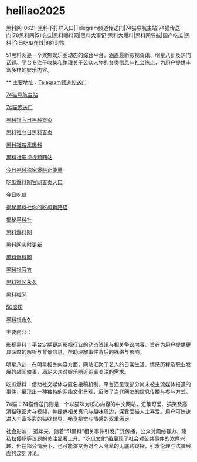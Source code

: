 # heiliao2025
黑料网-0621-黑料不打烊入口|Telegram频道传送门|74猫导航主站|74猫传送门|78黑料网|51吃瓜|黑料曝料网|黑料大事记|黑料大爆料|黑料网导航|国产吃瓜|黑料|今日吃瓜在线|881比鸭

51黑料网是一个聚焦娱乐圈动态的综合平台，涵盖最新影视资讯、明星八卦及热门话题。平台专注于收集和整理关于公众人物的各类信息与社会热点，为用户提供丰富多样的娱乐内容。

** 主要地址：<a href="https://74mao.com/">Telegram频道传送门</a>

<a href="https://74mao.com/">74猫导航主站</a>

<a href="https://74mao.com/">74猫传送门</a>

<a href="https://hl414.pages.dev/">黑料社今日黑料首页</a>

<a href="https://hl415.pages.dev/">黑料社今日黑料首页</a>

<a href="https://hl417.pages.dev/">黑料社独家爆料</a>

<a href="https://hl416.pages.dev/">黑料社影视视频网站</a>

<a href="https://hl373.pages.dev/">今日黑料独家爆料正能量</a>

<a href="https://hl421.pages.dev/">吃瓜爆料网官网首页入口</a>

<a href="https://hl423.pages.dev/">今日吃瓜</a>

<a href="https://hl424.pages.dev/">揭秘黑料社你的吃瓜新路径</a>

<a href="https://hl425.pages.dev/">揭秘黑料社</a>

<a href="https://hl374.pages.dev/">黑料爆料网</a>

<a href="https://hls-49.pages.dev/">黑料网实时更新</a>

<a href="https://hls-45.pages.dev/">黑料爆料网</a>

<a href="https://hl377.pages.dev/">黑料社官方</a>

<a href="https://hl378.pages.dev/">黑料社区永久</a>

<a href="https://hls-28.pages.dev/">黑料社51</a>

<a href="https://50dh-01.pages.dev/">50度灰</a>

<a href="https://hls-38.pages.dev/">黑料社永久</a>

主要内容：

影视黑料：平台定期更新影视行业的动态资讯与相关争议内容，旨在为用户提供更具深度的解析与背景信息，帮助理解事件背后的脉络与影响。

明星八卦：在明星相关内容方面，网站汇聚了艺人的日常生活、情感历程及职业发展的趣闻轶事，满足大众对娱乐圈近距离关注的需求。

吃瓜爆料：借助社交媒体与匿名投稿机制，平台还呈现部分尚未被主流媒体报道的事件，展现出一种独特的网络文化景观，反映了当代网友的信息传播与参与方式。

74猫：74猫传送门则是一个以猫咪为核心内容的中文网站，汇集可爱、搞笑及高清猫咪图片与视频，并提供相关资讯与趣味周边，深受爱猫人士喜爱。用户可快速进入丰富多彩的猫咪世界，畅享视觉与情感的双重满足。

社会影响：
近年来，随着“51黑料”相关事件引发广泛传播，公众对网络暴力、隐私权侵犯等议题的关注显著上升。“吃瓜文化”虽展现了社会对公共事件的浓厚兴趣，但在部分情境下，也可能演变为对个人隐私的无底线窥探，引发伦理与法律层面的深刻讨论。
